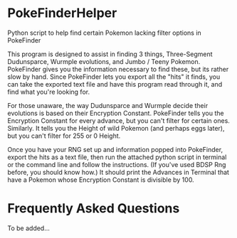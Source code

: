 # PokeFinderHelper
Python script to help find certain Pokemon lacking filter options in PokeFinder

<p> This program is designed to assist in finding 3 things, Three-Segment Dudunsparce, Wurmple evolutions, and Jumbo / Teeny Pokemon. PokeFinder gives you the information necessary to find these, but its rather slow by hand. Since PokeFinder lets you export all the "hits" it finds, you can take the exported text file and have this program read through it, and find what you're looking for.
  
For those unaware, the way Dudunsparce and Wurmple decide their evolutions is based on their Encryption Constant. PokeFinder tells you the Encryption Constant for every advance, but you can't filter for certain ones.
Similarly. It tells you the Height of wild Pokemon (and perhaps eggs later), but you can't filter for 255 or 0 Height.

Once you have your RNG set up and information popped into PokeFinder, export the hits as a text file, then run the attached python script in terminal or the command line and follow the instructions. (If you've used BDSP Rng before, you should know how.) It should print the Advances in Terminal that have a Pokemon whose Encryption Constant is divisible by 100.



# Frequently Asked Questions

<p>To be added...</p>
